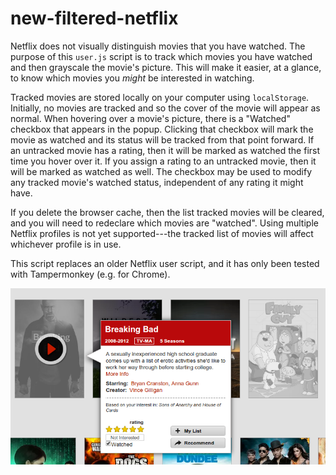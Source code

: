 new-filtered-netflix
====================

Netflix does not visually distinguish movies that you have watched. The purpose of this ``user.js`` script is to track which movies you have watched and then grayscale the movie's picture. This will make it easier, at a glance, to know which movies you *might* be interested in watching.

Tracked movies are stored locally on your computer using ``localStorage``. Initially, no movies are tracked and so the cover of the movie will appear as normal. When hovering over a movie's picture, there is a "Watched" checkbox that appears in the popup. Clicking that checkbox will mark the movie as watched and its status will be tracked from that point forward. If an untracked movie has a rating, then it will be marked as watched the first time you hover over it. If you assign a rating to an untracked movie, then it will be marked as watched as well. The checkbox may be used to modify any tracked movie's watched status, independent of any rating it might have.

If you delete the browser cache, then the list tracked movies will be cleared, and you will need to redeclare which movies are "watched". Using multiple Netflix profiles is not yet supported---the tracked list of movies will affect whichever profile is in use.

This script replaces an older Netflix user script, and it has only been tested with Tampermonkey (e.g. for Chrome).

![Demonstration](NetflixWatched.png)

